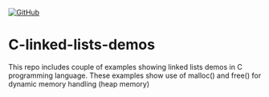 [![GitHub](https://img.shields.io/github/license/mfouda214/Satellite-Imagery)](https://github.com/mfouda214/C-linked-lists-demos/blob/master/LICENSE)

# C-linked-lists-demos
This repo includes couple of examples showing linked lists demos in C programming language. These examples show use of malloc() and free() for dynamic memory handling (heap memory)
